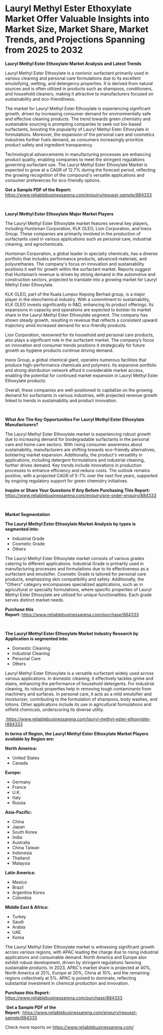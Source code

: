 <p><h1>Lauryl Methyl Ester Ethoxylate Market Offer Valuable Insights into Market Size, Market Share, Market Trends, and Projections Spanning from 2025 to 2032</h1></p><p><strong>Lauryl Methyl Ester Ethoxylate Market Analysis and Latest Trends</strong></p>
<p><p>Lauryl Methyl Ester Ethoxylate is a nonionic surfactant primarily used in various cleaning and personal care formulations due to its excellent emulsifying, wetting, and detergency properties. It is derived from natural sources and is often utilized in products such as shampoos, conditioners, and household cleaners, making it attractive to manufacturers focused on sustainability and eco-friendliness.</p><p>The market for Lauryl Methyl Ester Ethoxylate is experiencing significant growth, driven by increasing consumer demand for environmentally safe and effective cleaning products. The trend towards green chemistry and sustainable sourcing is prompting companies to seek out bio-based surfactants, boosting the popularity of Lauryl Methyl Ester Ethoxylate in formulations. Moreover, the expansion of the personal care and cosmetics industries further fuels demand, as consumers increasingly prioritize product safety and ingredient transparency.</p><p>Technological advancements in manufacturing processes are enhancing product quality, enabling companies to meet the stringent regulations governing surfactant use. The Lauryl Methyl Ester Ethoxylate Market is expected to grow at a CAGR of 12.7% during the forecast period, reflecting the growing recognition of the compound's versatile applications and consumer preferences for eco-friendly options.</p></p>
<p><strong>Get a Sample PDF of the Report:&nbsp;</strong> <a href="https://www.reliablebusinessarena.com/enquiry/request-sample/884333?utm_campaign=2194&utm_medium=2&utm_source=Github&utm_content=ia&utm_term=01022025&utm_id=lauryl-methyl-ester-ethoxylate">https://www.reliablebusinessarena.com/enquiry/request-sample/884333</a></p>
<p>&nbsp;</p>
<p><strong>Lauryl Methyl Ester Ethoxylate Major Market Players</strong></p>
<p><p>The Lauryl Methyl Ester Ethoxylate market features several key players, including Huntsman Corporation, KLK OLEO, Lion Corporation, and Ineos Group. These companies are primarily involved in the production of surfactants used in various applications such as personal care, industrial cleaning, and agrochemicals.</p><p>Huntsman Corporation, a global leader in specialty chemicals, has a diverse portfolio that includes performance products, advanced materials, and polyurethanes. The company's focus on innovation and sustainability positions it well for growth within the surfactant market. Reports suggest that Huntsman’s revenue is driven by strong demand in the automotive and construction sectors, projected to translate into a growing market for Lauryl Methyl Ester Ethoxylate.</p><p>KLK OLEO, part of the Kuala Lumpur Kepong Berhad group, is a major player in the oleochemical industry. With a commitment to sustainability, KLK OLEO invests significantly in R&D, enhancing its product offerings. Its expansions in capacity and operations are expected to bolster its market share in the Lauryl Methyl Ester Ethoxylate segment. The company has shown steady growth, resulting in revenue that reflects a consistent upward trajectory amid increased demand for eco-friendly products.</p><p>Lion Corporation, renowned for its household and personal care products, also plays a significant role in the surfactant market. The company’s focus on innovation and consumer trends positions it strategically for future growth as hygiene products continue driving demand.</p><p>Ineos Group, a global chemical giant, operates numerous facilities that produce high-performance chemicals and polymers. Its expansive portfolio and strong distribution network afford it considerable market access, enabling the potential for continued market expansion in Lauryl Methyl Ester Ethoxylate products.</p><p>Overall, these companies are well-positioned to capitalize on the growing demand for surfactants in various industries, with projected revenue growth linked to trends in sustainability and product innovation.</p></p>
<p>&nbsp;</p>
<p><strong>What Are The Key Opportunities For Lauryl Methyl Ester Ethoxylate Manufacturers?</strong></p>
<p><p>The Lauryl Methyl Ester Ethoxylate market is experiencing robust growth due to increasing demand for biodegradable surfactants in the personal care and home care sectors. With rising consumer awareness about sustainability, manufacturers are shifting towards eco-friendly alternatives, bolstering market expansion. Additionally, the product's versatility in applications, including detergent formulations and industrial cleaning, further drives demand. Key trends include innovations in production processes to enhance efficiency and reduce costs. The outlook remains positive, with a projected CAGR of 5-7% over the next five years, supported by ongoing regulatory support for green chemistry initiatives.</p></p>
<p><strong>Inquire or Share Your Questions If Any Before Purchasing This Report:</strong> <a href="https://www.reliablebusinessarena.com/enquiry/pre-order-enquiry/884333?utm_campaign=2194&utm_medium=2&utm_source=Github&utm_content=ia&utm_term=01022025&utm_id=lauryl-methyl-ester-ethoxylate">https://www.reliablebusinessarena.com/enquiry/pre-order-enquiry/884333</a></p>
<p>&nbsp;</p>
<p><strong>Market Segmentation</strong></p>
<p><strong>The Lauryl Methyl Ester Ethoxylate Market Analysis by types is segmented into:</strong></p>
<p><ul><li>Industrial Grade</li><li>Cosmetic Grade</li><li>Others</li></ul></p>
<p><p>The Lauryl Methyl Ester Ethoxylate market consists of various grades catering to different applications. Industrial Grade is primarily used in manufacturing processes and formulations due to its effectiveness as a surfactant and emulsifier. Cosmetic Grade is tailored for personal care products, emphasizing skin compatibility and safety. Additionally, the "Others" category encompasses specialized applications, such as in agricultural or specialty formulations, where specific properties of Lauryl Methyl Ester Ethoxylate are utilized for unique functionalities. Each grade serves distinct market needs.</p></p>
<p><strong>Purchase this Report:&nbsp;</strong><a href="https://www.reliablebusinessarena.com/purchase/884333?utm_campaign=2194&utm_medium=2&utm_source=Github&utm_content=ia&utm_term=01022025&utm_id=lauryl-methyl-ester-ethoxylate">https://www.reliablebusinessarena.com/purchase/884333</a></p>
<p>&nbsp;</p>
<p><strong>The Lauryl Methyl Ester Ethoxylate Market Industry Research by Application is segmented into:</strong></p>
<p><ul><li>Domestic Cleaning</li><li>Industrial Cleaning</li><li>Personal Care</li><li>Others</li></ul></p>
<p><p>Lauryl Methyl Ester Ethoxylate is a versatile surfactant widely used across various applications. In domestic cleaning, it effectively tackles grime and stains, enhancing the performance of household detergents. For industrial cleaning, its robust properties help in removing tough contaminants from machinery and surfaces. In personal care, it acts as a mild emulsifier and moisturizer, contributing to the formulation of shampoos, body washes, and lotions. Other applications include its use in agricultural formulations and oilfield chemicals, underscoring its diverse utility.</p></p>
<p><a href="https://www.reliablebusinessarena.com/lauryl-methyl-ester-ethoxylate-r884333?utm_campaign=2194&utm_medium=2&utm_source=Github&utm_content=ia&utm_term=01022025&utm_id=lauryl-methyl-ester-ethoxylate">&nbsp;https://www.reliablebusinessarena.com/lauryl-methyl-ester-ethoxylate-r884333</a></p>
<p><strong>In terms of Region, the Lauryl Methyl Ester Ethoxylate Market Players available by Region are:</strong></p>
<p>
    <p> <strong> North America: </strong>
        <ul>
            <li>United States</li>
            <li>Canada</li>
        </ul>
        </p> 
    <p> <strong> Europe: </strong>
        <ul>
            <li>Germany</li>
            <li>France</li>
            <li>U.K.</li>
            <li>Italy</li>
            <li>Russia</li>
        </ul>
        </p> 
    <p> <strong> Asia-Pacific: </strong>
        <ul>
            <li>China</li>
            <li>Japan</li>
            <li>South Korea</li>
            <li>India</li>
            <li>Australia</li>
            <li>China Taiwan</li>
            <li>Indonesia</li>
            <li>Thailand</li>
            <li>Malaysia</li>
        </ul>
        </p> 
    <p> <strong> Latin America: </strong>
        <ul>
            <li>Mexico</li>
            <li>Brazil</li>
            <li>Argentina Korea</li>
            <li>Colombia</li>
        </ul>
        </p> 
    <p> <strong> Middle East & Africa: </strong>
        <ul>
            <li>Turkey</li>
            <li>Saudi</li>
            <li>Arabia</li>
            <li>UAE</li>
            <li>Korea</li>
        </ul>
    </p>
    </p>
<p><p>The Lauryl Methyl Ester Ethoxylate market is witnessing significant growth across various regions, with APAC leading the charge due to rising industrial applications and consumable demand. North America and Europe also exhibit robust development, driven by stringent regulations favoring sustainable products. In 2023, APAC's market share is projected at 40%, North America at 25%, Europe at 20%, China at 10%, and the remaining regions collectively at 5%. APAC is poised to dominate, reflecting substantial investment in chemical production and innovation.</p></p>
<p><strong>Purchase this Report: </strong><a href="https://www.reliablebusinessarena.com/purchase/884333?utm_campaign=2194&utm_medium=2&utm_source=Github&utm_content=ia&utm_term=01022025&utm_id=lauryl-methyl-ester-ethoxylate">https://www.reliablebusinessarena.com/purchase/884333</a></p>
<p>&nbsp;<strong>Get a Sample PDF of the Report:&nbsp;&nbsp;</strong><a href="https://www.reliablebusinessarena.com/enquiry/request-sample/884333?utm_campaign=2194&utm_medium=2&utm_source=Github&utm_content=ia&utm_term=01022025&utm_id=lauryl-methyl-ester-ethoxylate">https://www.reliablebusinessarena.com/enquiry/request-sample/884333</a></p>
<p><strong></strong></p>
<p>Check more reports on <a href="https://www.reliablebusinessarena.com/?utm_campaign=2194&utm_medium=2&utm_source=Github&utm_content=ia&utm_term=01022025&utm_id=lauryl-methyl-ester-ethoxylate">https://www.reliablebusinessarena.com/</a></p>